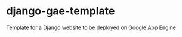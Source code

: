 django-gae-template
===================

Template for a Django website to be deployed on Google App Engine